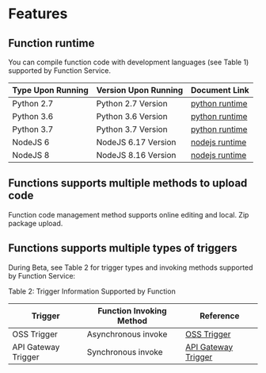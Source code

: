 # Features


## Function runtime

You can compile function code with development languages (see Table 1) supported by Function Service.

| Type Upon Running | Version Upon Running | Document Link |
| ---------- | -------- | -------- |
| Python 2.7  | Python 2.7 Version| [python runtime](../Operation-Guide/buildfunction/runtime/python.md) |  
| Python 3.6   | Python 3.6 Version| [python runtime](../Operation-Guide/buildfunction/runtime/python.md) | 
| Python 3.7   | Python 3.7 Version| [python runtime](../Operation-Guide/buildfunction/runtime/python.md) | 
| NodeJS 6    | NodeJS 6.17 Version | [nodejs runtime](../Operation-Guide/buildfunction/runtime/nodejs.md) | 
| NodeJS 8    | NodeJS 8.16 Version | [nodejs runtime](../Operation-Guide/buildfunction/runtime/nodejs.md) | 

## Functions supports multiple methods to upload code

Function code management method supports online editing and local. Zip package upload.

## Functions supports multiple types of triggers

During Beta, see Table 2 for trigger types and invoking methods supported by Function Service:

Table 2: Trigger Information Supported by Function

| Trigger      | Function Invoking Method | Reference       |
| ---------- | ------------ | ---------- |
| OSS Trigger  | Asynchronous invoke     | [OSS Trigger](../Operation-Guide/invokefunction/triggermanagement/eventsourceservice/oss-tirgger.md)|
| API Gateway Trigger | Synchronous invoke     | [API Gateway Trigger](../Operation-Guide/invokefunction/triggermanagement/eventsourceservice/apig-tigger.md)|
